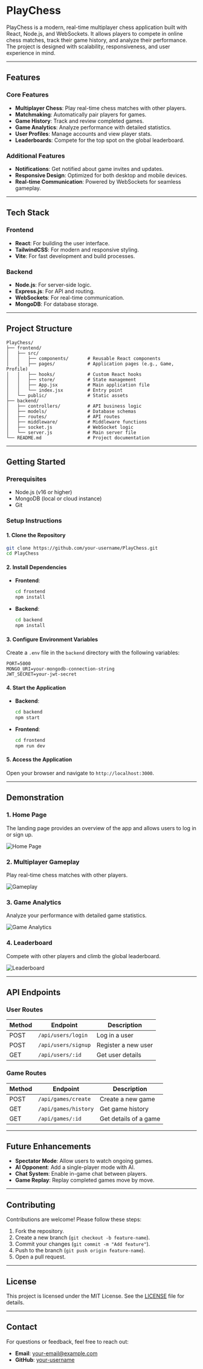 # PlayChess

PlayChess is a modern, real-time multiplayer chess application built with React, Node.js, and WebSockets. It allows players to compete in online chess matches, track their game history, and analyze their performance. The project is designed with scalability, responsiveness, and user experience in mind.

---

## **Features**

### **Core Features**
- **Multiplayer Chess**: Play real-time chess matches with other players.
- **Matchmaking**: Automatically pair players for games.
- **Game History**: Track and review completed games.
- **Game Analytics**: Analyze performance with detailed statistics.
- **User Profiles**: Manage accounts and view player stats.
- **Leaderboards**: Compete for the top spot on the global leaderboard.

### **Additional Features**
- **Notifications**: Get notified about game invites and updates.
- **Responsive Design**: Optimized for both desktop and mobile devices.
- **Real-time Communication**: Powered by WebSockets for seamless gameplay.

---

## **Tech Stack**

### **Frontend**
- **React**: For building the user interface.
- **TailwindCSS**: For modern and responsive styling.
- **Vite**: For fast development and build processes.

### **Backend**
- **Node.js**: For server-side logic.
- **Express.js**: For API and routing.
- **WebSockets**: For real-time communication.
- **MongoDB**: For database storage.

---

## **Project Structure**

```
PlayChess/
├── frontend/
│   ├── src/
│   │   ├── components/       # Reusable React components
│   │   ├── pages/            # Application pages (e.g., Game, Profile)
│   │   ├── hooks/            # Custom React hooks
│   │   ├── store/            # State management
│   │   ├── App.jsx           # Main application file
│   │   └── index.jsx         # Entry point
│   └── public/               # Static assets
├── backend/
│   ├── controllers/          # API business logic
│   ├── models/               # Database schemas
│   ├── routes/               # API routes
│   ├── middleware/           # Middleware functions
│   ├── socket.js             # WebSocket logic
│   └── server.js             # Main server file
└── README.md                 # Project documentation
```

---

## **Getting Started**

### **Prerequisites**
- Node.js (v16 or higher)
- MongoDB (local or cloud instance)
- Git

### **Setup Instructions**

#### **1. Clone the Repository**
```bash
git clone https://github.com/your-username/PlayChess.git
cd PlayChess
```

#### **2. Install Dependencies**
- **Frontend**:
  ```bash
  cd frontend
  npm install
  ```
- **Backend**:
  ```bash
  cd backend
  npm install
  ```

#### **3. Configure Environment Variables**
Create a `.env` file in the `backend` directory with the following variables:
```env
PORT=5000
MONGO_URI=your-mongodb-connection-string
JWT_SECRET=your-jwt-secret
```

#### **4. Start the Application**
- **Backend**:
  ```bash
  cd backend
  npm start
  ```
- **Frontend**:
  ```bash
  cd frontend
  npm run dev
  ```

#### **5. Access the Application**
Open your browser and navigate to `http://localhost:3000`.

---

## **Demonstration**

### **1. Home Page**
The landing page provides an overview of the app and allows users to log in or sign up.

![Home Page](https://via.placeholder.com/800x400?text=Home+Page+Screenshot)

### **2. Multiplayer Gameplay**
Play real-time chess matches with other players.

![Gameplay](https://via.placeholder.com/800x400?text=Gameplay+Screenshot)

### **3. Game Analytics**
Analyze your performance with detailed game statistics.

![Game Analytics](https://via.placeholder.com/800x400?text=Game+Analytics+Screenshot)

### **4. Leaderboard**
Compete with other players and climb the global leaderboard.

![Leaderboard](https://via.placeholder.com/800x400?text=Leaderboard+Screenshot)

---

## **API Endpoints**

### **User Routes**
| Method | Endpoint          | Description               |
|--------|-------------------|---------------------------|
| POST   | `/api/users/login` | Log in a user             |
| POST   | `/api/users/signup`| Register a new user       |
| GET    | `/api/users/:id`   | Get user details          |

### **Game Routes**
| Method | Endpoint              | Description               |
|--------|-----------------------|---------------------------|
| POST   | `/api/games/create`   | Create a new game         |
| GET    | `/api/games/history`  | Get game history          |
| GET    | `/api/games/:id`      | Get details of a game     |

---

## **Future Enhancements**
- **Spectator Mode**: Allow users to watch ongoing games.
- **AI Opponent**: Add a single-player mode with AI.
- **Chat System**: Enable in-game chat between players.
- **Game Replay**: Replay completed games move by move.

---

## **Contributing**
Contributions are welcome! Please follow these steps:
1. Fork the repository.
2. Create a new branch (`git checkout -b feature-name`).
3. Commit your changes (`git commit -m "Add feature"`).
4. Push to the branch (`git push origin feature-name`).
5. Open a pull request.

---

## **License**
This project is licensed under the MIT License. See the [LICENSE](LICENSE) file for details.

---

## **Contact**
For questions or feedback, feel free to reach out:
- **Email**: your-email@example.com
- **GitHub**: [your-username](https://github.com/your-username)